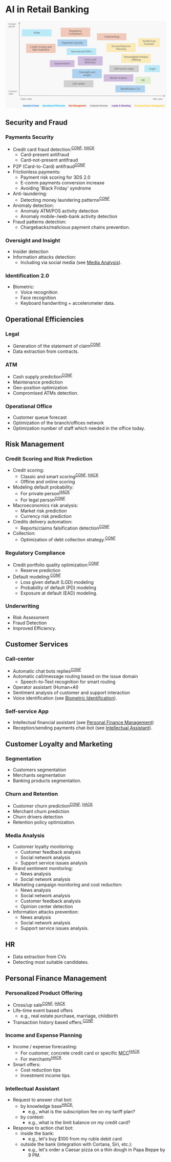 ﻿
# AI in Retail Banking

![AI in Retail Banking](images/ai-in-retail-banking.png)

## Security and Fraud
### Payments Security
- Credit card fraud detection:<sup>[CONF](conferences.md), [HACK](hackathons.md)</sup>
    - Card-present antifraud
    - Card-not-present antifraud
- P2P (Card-to-Card) antifraud<sup>[CONF](conferences.md)</sup>
- Frictionless payments:
    - Payment risk scoring for 3DS 2.0
    - E-comm payments conversion increase
    - Avoiding 'Black Friday' syndrome
- Anti-laundering:
    - Detecting money laundering patterns<sup>[CONF](conferences.md)</sup>
- Anomaly detection:
    - Anomaly ATM/POS activity detection
    - Anomaly mobile-/web-bank activity detection
- Fraud patterns detection:
    - Chargebacks/malicious payment chains prevention. 

### Oversight and Insight
- Insider detection
- Information attacks detection:
    - Including via social media (see [Media Analysis](#media-analysis)).

### Identification 2.0
- Biometric:
    - Voice recognition
    - Face recognition
    - Keyboard handwriting + accelerometer data.


## Operational Efficiencies
### Legal 
- Generation of the statement of claim<sup>[CONF](conferences.md)</sup> 
- Data extraction from contracts.

### ATM
- Cash supply prediction<sup>[CONF](conferences.md)</sup>
- Maintenance prediction
- Geo-position optimization
- Compromised ATMs detection.

### Operational Office
- Customer queue forecast
- Optimization of the branch/offices network
- Optimization number of staff which needed in the office today.


## Risk Management 
### Credit Scoring and Risk Prediction
- Credit scoring:
    - Classic and smart scoring<sup>[CONF](conferences.md), [HACK](hackathons.md)</sup>
    - Offline and online scoring
- Modeling default probability:
    - For private person<sup>[HACK](hackathons.md)</sup>
    - For legal person<sup>[CONF](conferences.md)</sup>
- Macroeconomics risk analysis:
    - Market risk prediction
    - Currency risk prediction
- Credits delivery automation:
    - Reports/claims falsification detection<sup>[CONF](conferences.md)</sup>
- Collection:
    - Optimization of debt collection strategy.<sup>[CONF](conferences.md)</sup>

### Regulatory Compliance
- Credit portfolio quality optimization:<sup>[CONF](conferences.md)</sup>
    - Reserve prediction
- Default modeling:<sup>[CONF](conferences.md)</sup>
    - Loss given default (LGD) modeling
    - Probability of default (PD) modeling
    - Exposure at default (EAD) modeling.

### Underwriting
- Risk Assessment
- Fraud Detection
- Improved Efficiency.


## Customer Services
### Call-center
- Automatic chat bots replies<sup>[CONF](conferences.md)</sup>
- Automatic call/message routing based on the issue domain
    - Speech-to-Text recognition for smart routing
- Operator assistant (Human+AI)
- Sentiment analysis of customer and support interaction
- Voice identification (see [Biometric Identification](#identification-20)).

### Self-service App
- Intellectual financial assistant (see [Personal Finance Management](#personal-finance-management))
- Reception/sending payments chat-bot (see [Intellectual Assistant](#intellectual-assistant)).


## Customer Loyalty and Marketing
### Segmentation
- Customers segmentation
- Merchants segmentation
- Banking products segmentation.

### Churn and Retention
- Customer churn prediction<sup>[CONF](conferences.md), [HACK](hackathons.md)</sup>
- Merchant churn prediction
- Churn drivers detection
- Retention policy optimization.

### Media Analysis
- Customer loyalty monitoring:
    - Customer feedback analysis
    - Social network analysis
    - Support service issues analysis
- Brand sentiment monitoring:
    - News analysis
    - Social network analysis
- Marketing campaign monitoring and cost reduction:
    - News analysis
    - Social network analysis
    - Customer feedback analysis
    - Opinion center detection
- Information attacks prevention:
    - News analysis
    - Social network analysis
    - Support service issues analysis.


## HR
- Data extraction from CVs
- Detecting most suitable candidates.


## Personal Finance Management
### Personalized Product Offering 
- Cross/up sale<sup>[CONF](conferences.md), [HACK](hackathons.md)</sup>
- Life-time event based offers
  - e.g., real estate purchase, marriage, childbirth
- Transaction history based offers.<sup>[CONF](conferences.md)</sup>

### Income and Expense Planning
- Income / expense forecasting:
    - For customer, concrete credit card or specific <abbr title="Merchant Category Code">MCC</abbr><sup>[HACK](hackathons.md)</sup>
    - For merchants<sup>[HACK](hackathons.md)</sup>
- Smart offers:
    - Cost reduction tips
    - Investment income tips.

### Intellectual Assistant
- Request to answer chat bot:
    - by knowledge base<sup>[HACK](hackathons.md)</sup>: 
      - e.g., what is the subscription fee on my tariff plan?
    - by context: 
      - e.g., what is the limit balance on my credit card?
- Response to action chat bot:
    - inside the bank: 
      - e.g., let's buy $100 from my ruble debit card 
    - outside the bank (integration with Cortana, Siri, etc.): 
      - e.g., let's order a Caesar pizza on a thin dough in Papa Beppe by 9 PM.
